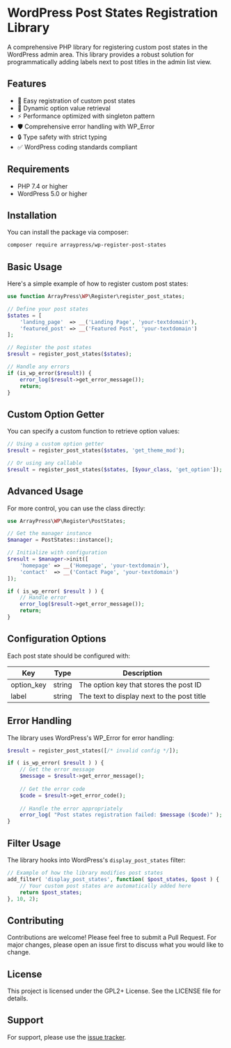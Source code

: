 # WordPress Post States Registration Library

A comprehensive PHP library for registering custom post states in the WordPress admin area. This library provides a robust solution for programmatically adding labels next to post titles in the admin list view.

## Features

- 🚀 Easy registration of custom post states
- 🔄 Dynamic option value retrieval
- ⚡ Performance optimized with singleton pattern
- 🛡️ Comprehensive error handling with WP_Error
- 🔒 Type safety with strict typing
- ✅ WordPress coding standards compliant

## Requirements

- PHP 7.4 or higher
- WordPress 5.0 or higher

## Installation

You can install the package via composer:

```bash
composer require arraypress/wp-register-post-states
```

## Basic Usage

Here's a simple example of how to register custom post states:

```php
use function ArrayPress\WP\Register\register_post_states;

// Define your post states
$states = [
    'landing_page'  => __('Landing Page', 'your-textdomain'),
    'featured_post' => __('Featured Post', 'your-textdomain')
];

// Register the post states
$result = register_post_states($states);

// Handle any errors
if (is_wp_error($result)) {
    error_log($result->get_error_message());
    return;
}
```

## Custom Option Getter

You can specify a custom function to retrieve option values:

```php
// Using a custom option getter
$result = register_post_states($states, 'get_theme_mod');

// Or using any callable
$result = register_post_states($states, [$your_class, 'get_option']);
```

## Advanced Usage

For more control, you can use the class directly:

```php
use ArrayPress\WP\Register\PostStates;

// Get the manager instance
$manager = PostStates::instance();

// Initialize with configuration
$result = $manager->init([
    'homepage' => __('Homepage', 'your-textdomain'),
    'contact'  => __('Contact Page', 'your-textdomain')
]);

if ( is_wp_error( $result ) ) {
    // Handle error
    error_log($result->get_error_message());
    return;
}
```

## Configuration Options

Each post state should be configured with:

| Key | Type | Description |
|-----|------|-------------|
| option_key | string | The option key that stores the post ID |
| label | string | The text to display next to the post title |

## Error Handling

The library uses WordPress's WP_Error for error handling:

```php
$result = register_post_states([/* invalid config */]);

if ( is_wp_error( $result ) ) {
    // Get the error message
    $message = $result->get_error_message();
    
    // Get the error code
    $code = $result->get_error_code();
    
    // Handle the error appropriately
    error_log( "Post states registration failed: $message ($code)" );
}
```

## Filter Usage

The library hooks into WordPress's `display_post_states` filter:

```php
// Example of how the library modifies post states
add_filter( 'display_post_states', function( $post_states, $post ) {
    // Your custom post states are automatically added here
    return $post_states;
}, 10, 2);
```

## Contributing

Contributions are welcome! Please feel free to submit a Pull Request. For major changes, please open an issue first to discuss what you would like to change.

## License

This project is licensed under the GPL2+ License. See the LICENSE file for details.

## Support

For support, please use the [issue tracker](https://github.com/arraypress/wp-register-post-states/issues).